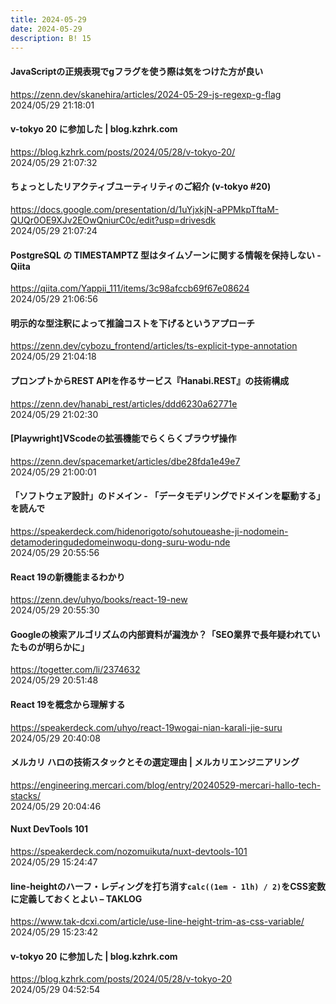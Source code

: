```yaml
---
title: 2024-05-29
date: 2024-05-29
description: B! 15
---
```


#### JavaScriptの正規表現でgフラグを使う際は気をつけた方が良い
https://zenn.dev/skanehira/articles/2024-05-29-js-regexp-g-flag<br>
2024/05/29 21:18:01<br>


#### v-tokyo 20 に参加した | blog.kzhrk.com
https://blog.kzhrk.com/posts/2024/05/28/v-tokyo-20/<br>
2024/05/29 21:07:32<br>


#### ちょっとしたリアクティブユーティリティのご紹介 (v-tokyo #20)
https://docs.google.com/presentation/d/1uYjxkjN-aPPMkpTftaM-QUQr0OE9XJv2EOwQniurC0c/edit?usp=drivesdk<br>
2024/05/29 21:07:24<br>


#### PostgreSQL の TIMESTAMPTZ 型はタイムゾーンに関する情報を保持しない - Qiita
https://qiita.com/Yappii_111/items/3c98afccb69f67e08624<br>
2024/05/29 21:06:56<br>


#### 明示的な型注釈によって推論コストを下げるというアプローチ
https://zenn.dev/cybozu_frontend/articles/ts-explicit-type-annotation<br>
2024/05/29 21:04:18<br>


#### プロンプトからREST APIを作るサービス『Hanabi.REST』の技術構成
https://zenn.dev/hanabi_rest/articles/ddd6230a62771e<br>
2024/05/29 21:02:30<br>


#### [Playwright]VScodeの拡張機能でらくらくブラウザ操作
https://zenn.dev/spacemarket/articles/dbe28fda1e49e7<br>
2024/05/29 21:00:01<br>


#### 「ソフトウェア設計」のドメイン - 「データモデリングでドメインを駆動する」を読んで
https://speakerdeck.com/hidenorigoto/sohutoueashe-ji-nodomein-detamoderingudedomeinwoqu-dong-suru-wodu-nde<br>
2024/05/29 20:55:56<br>


#### React 19の新機能まるわかり
https://zenn.dev/uhyo/books/react-19-new<br>
2024/05/29 20:55:30<br>


#### Googleの検索アルゴリズムの内部資料が漏洩か？「SEO業界で長年疑われていたものが明らかに」
https://togetter.com/li/2374632<br>
2024/05/29 20:51:48<br>


#### React 19を概念から理解する
https://speakerdeck.com/uhyo/react-19wogai-nian-karali-jie-suru<br>
2024/05/29 20:40:08<br>


#### メルカリ ハロの技術スタックとその選定理由 | メルカリエンジニアリング
https://engineering.mercari.com/blog/entry/20240529-mercari-hallo-tech-stacks/<br>
2024/05/29 20:04:46<br>


#### Nuxt DevTools 101
https://speakerdeck.com/nozomuikuta/nuxt-devtools-101<br>
2024/05/29 15:24:47<br>


#### line-heightのハーフ・レディングを打ち消す`calc((1em - 1lh) / 2)`をCSS変数に定義しておくとよい – TAKLOG
https://www.tak-dcxi.com/article/use-line-height-trim-as-css-variable/<br>
2024/05/29 15:23:42<br>


#### v-tokyo 20 に参加した | blog.kzhrk.com
https://blog.kzhrk.com/posts/2024/05/28/v-tokyo-20<br>
2024/05/29 04:52:54<br>


